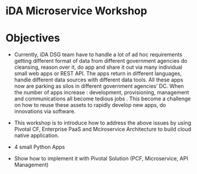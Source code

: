 # iDA Microservice Workshop

Objectives
=============

* Currently, iDA DSG team have to handle a lot of ad hoc requirements getting different format of data from different government agencies do cleansing, reason over it, do app and share it out via many individual small web apps or REST API. The apps return in different languages, handle different data sources with different data tools.  All these apps now are parking as silos in different government agencies’ DC.  When the number of apps increase : development, provisioning, management and communications all become tedious jobs . This become a challenge on how to reuse these assets to rapidly develop new apps, do innovations via software.

* This workshop is to introduce how to address the above issues by using Pivotal CF, Enterprise PaaS and Mciroservice Architecture to build cloud native application. 


* 4 small Python Apps 

* Show how to implement it with Pivotal Solution (PCF, Microservice, API Management)
